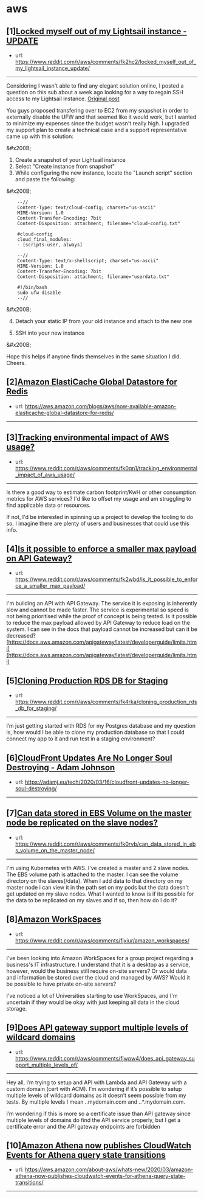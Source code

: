 # aws
## [1][Locked myself out of my Lightsail instance - UPDATE](https://www.reddit.com/r/aws/comments/fk2hc2/locked_myself_out_of_my_lightsail_instance_update/)
- url: https://www.reddit.com/r/aws/comments/fk2hc2/locked_myself_out_of_my_lightsail_instance_update/
---
Considering I wasn't able to find any elegant solution online, I posted a question on this sub about a week ago looking for a way to regain SSH access to my Lightsail instance. [Original post](https://www.reddit.com/r/aws/comments/ff2r7u/i_got_locked_out_of_my_aws_lightsail_instance/)

You guys proposed transfering over to EC2 from my snapshot in order to externally disable the UFW and that seemed like it would work, but I wanted to minimize my expenses since the budget wasn't really high. I upgraded my support plan to create a technical case and a support representative came up with this solution:

&amp;#x200B;

1. Create a snapshot of your Lightsail instance
2. Select "Create instance from snapshot"
3. While configuring the new instance, locate the "Launch script" section and paste the following:

&amp;#x200B;

        --//
        Content-Type: text/cloud-config; charset="us-ascii"
        MIME-Version: 1.0
        Content-Transfer-Encoding: 7bit
        Content-Disposition: attachment; filename="cloud-config.txt"
        
        #cloud-config
        cloud_final_modules:
        - [scripts-user, always]
        
        --//
        Content-Type: text/x-shellscript; charset="us-ascii"
        MIME-Version: 1.0
        Content-Transfer-Encoding: 7bit
        Content-Disposition: attachment; filename="userdata.txt"
        
        #!/bin/bash
        sudo ufw disable
        --//

&amp;#x200B;

4. Detach your static IP from your old instance and attach to the new one 

5. SSH into your new instance

&amp;#x200B;

Hope this helps if anyone finds themselves in the same situation I did. Cheers.
## [2][Amazon ElastiCache Global Datastore for Redis](https://www.reddit.com/r/aws/comments/fjvaac/amazon_elasticache_global_datastore_for_redis/)
- url: https://aws.amazon.com/blogs/aws/now-available-amazon-elasticache-global-datastore-for-redis/
---

## [3][Tracking environmental impact of AWS usage?](https://www.reddit.com/r/aws/comments/fk0qn1/tracking_environmental_impact_of_aws_usage/)
- url: https://www.reddit.com/r/aws/comments/fk0qn1/tracking_environmental_impact_of_aws_usage/
---
Is there a good way to estimate carbon footprint/KwH or other consumption metrics for AWS services? I'd like to offset my usage and am struggling to find applicable data or resources.

If not, I'd be interested in spinning up a project to develop the tooling to do so. I imagine there are plenty of users and businesses that could use this info.
## [4][Is it possible to enforce a smaller max payload on API Gateway?](https://www.reddit.com/r/aws/comments/fk2wbd/is_it_possible_to_enforce_a_smaller_max_payload/)
- url: https://www.reddit.com/r/aws/comments/fk2wbd/is_it_possible_to_enforce_a_smaller_max_payload/
---
I'm building an API with API Gateway. The service it is exposing is inherently slow and cannot be made faster. The service is experimental so speed is not being prioritised while the proof of concept is being tested. Is it possible to reduce the max payload allowed by API Gateway to reduce load on the system. I can see in the docs that payload cannot be increased but can it be decreased?  [https://docs.aws.amazon.com/apigateway/latest/developerguide/limits.html](https://docs.aws.amazon.com/apigateway/latest/developerguide/limits.html)
## [5][Cloning Production RDS DB for Staging](https://www.reddit.com/r/aws/comments/fk4rka/cloning_production_rds_db_for_staging/)
- url: https://www.reddit.com/r/aws/comments/fk4rka/cloning_production_rds_db_for_staging/
---
I’m just getting started with RDS for my Postgres database and my question is, how would I be able to clone my production database so that I could connect my app to it and run test in a staging environment?
## [6][CloudFront Updates Are No Longer Soul Destroying - Adam Johnson](https://www.reddit.com/r/aws/comments/fjjdkg/cloudfront_updates_are_no_longer_soul_destroying/)
- url: https://adamj.eu/tech/2020/03/16/cloudfront-updates-no-longer-soul-destroying/
---

## [7][Can data stored in EBS Volume on the master node be replicated on the slave nodes?](https://www.reddit.com/r/aws/comments/fk0rvb/can_data_stored_in_ebs_volume_on_the_master_node/)
- url: https://www.reddit.com/r/aws/comments/fk0rvb/can_data_stored_in_ebs_volume_on_the_master_node/
---
I'm using Kubernetes with AWS. I've created a master and 2 slave nodes. The EBS volume path is attached to the master. I can see the volume directory on the slaves(/data). When I add data to that directory on my master node i can view it in the path set on my pods but the data doesn't get updated on my slave nodes. What I wanted to know is if its possible for the data to be replicated on my slaves and if so, then how do I do it?
## [8][Amazon WorkSpaces](https://www.reddit.com/r/aws/comments/fjxiur/amazon_workspaces/)
- url: https://www.reddit.com/r/aws/comments/fjxiur/amazon_workspaces/
---
I've been looking into Amazon WorkSpaces for a group project regarding a business's IT infrastructure. I understand that it is a desktop as a service, however, would the business still require on-site servers? Or would data and information be stored over the cloud and managed by AWS? Would it be possible to have private on-site servers? 

I've noticed a lot of Universities starting to use WorkSpaces, and I'm uncertain if they would be okay with just keeping all data in the cloud storage.
## [9][Does API gateway support multiple levels of wildcard domains](https://www.reddit.com/r/aws/comments/fjwpw4/does_api_gateway_support_multiple_levels_of/)
- url: https://www.reddit.com/r/aws/comments/fjwpw4/does_api_gateway_support_multiple_levels_of/
---
Hey all, I’m trying to setup and API with Lambda and API Gateway with a custom domain (cert with ACM). I’m wondering if it’s possible to setup multiple levels of wildcard domains as it doesn’t seem possible from my tests. By multiple levels I mean *.*.mydomain.com and *.*.*.mydomain.com.

I’m wondering if this is more so a certificate issue than API gateway since multiple levels of domains do find the API service properly, but I get a certificate error and the API gateway endpoints are forbidden
## [10][Amazon Athena now publishes CloudWatch Events for Athena query state transitions](https://www.reddit.com/r/aws/comments/fjp9bl/amazon_athena_now_publishes_cloudwatch_events_for/)
- url: https://aws.amazon.com/about-aws/whats-new/2020/03/amazon-athena-now-publishes-cloudwatch-events-for-athena-query-state-transitions/
---

